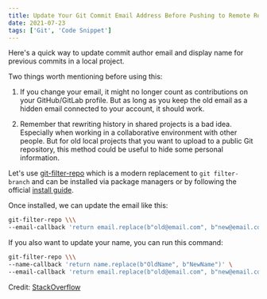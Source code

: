 ```yaml
---
title: Update Your Git Commit Email Address Before Pushing to Remote Repository
date: 2021-07-23
tags: ['Git', 'Code Snippet']
---
```


Here's a quick way to update commit author email and display name for previous commits in a local project.

Two things worth mentioning before using this:

1. If you change your email, it might no longer count as contributions on your GitHub/GitLab profile. But as long as you keep the old email as a hidden email connected to your account, it should work.

2. Remember that rewriting history in shared projects is a bad idea. Especially when working in a collaborative environment with other people. But for old local projects that you want to upload to a public Git repository, this method could be useful to hide some personal information.

Let's use [git-filter-repo](https://github.com/newren/git-filter-repo) which is a modern replacement to `git filter-branch` and can be installed via package managers or by following the official [install guide](https://github.com/newren/git-filter-repo/blob/main/INSTALL.md).

Once installed, we can update the email like this:

```sh
git-filter-repo \\\
--email-callback 'return email.replace(b"old@email.com", b"new@email.com")'
```

If you also want to update your name, you can run this command:

```sh
git-filter-repo \\\
--name-callback 'return name.replace(b"OldName", b"NewName")' \
--email-callback 'return email.replace(b"old@email.com", b"new@email.com")'
```

Credit: [StackOverflow](https://stackoverflow.com/a/60364176)
